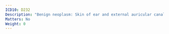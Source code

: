 ```yaml
---
ICD10: D232
Description: "Benign neoplasm: Skin of ear and external auricular canal"
Matters: No
Weight: 0
---
```

